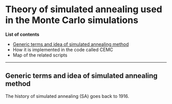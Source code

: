 # **Theory of simulated annealing used in the Monte Carlo simulations**





**List of contents**



* [Generic terms and idea of simulated annealing method](cemctut/general_SA.md)
* How it is implemented in the code called CEMC
* Map of the related scripts 



-------------------------------------------------------------------------------------



## Generic terms and idea of simulated annealing method

The history of simulated annealing (SA) goes back to 1916.

